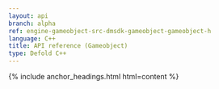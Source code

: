 ```yaml
---
layout: api
branch: alpha
ref: engine-gameobject-src-dmsdk-gameobject-gameobject-h
language: C++
title: API reference (Gameobject)
type: Defold C++
---
```

{% include anchor_headings.html html=content %}